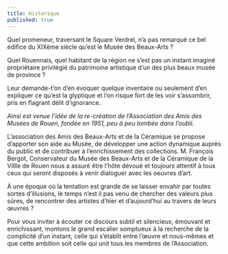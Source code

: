 ```yaml
---
title: Historique
published: true
---
```


Quel promeneur, traversant le Square Verdrel, n’a pas remarqué ce bel édifice du XIXème siècle qu’est le Musée des Beaux-Arts ?  

Quel Rouennais, quel habitant de la région ne s’est pas un instant imaginé propriétaire privilégié du patrimoine artistique d’un des plus beaux musée de province ?  

Leur demande-t’on d’en évoquer quelque inventaire ou seulement d’en expliquer ce qu’est la glyptique et l’on risque fort de les voir s’assombrir, pris en flagrant délit d’ignorance.

*Ainsi est venue l’idée de la re-création de l’Association des Amis des Musées de Rouen, fondée en 1951, peu à peu tombée dans l’oubli.*

L’association des Amis des Beaux-Arts et de la Céramique se propose d’apporter son aide au Musée, de développer une action dynamique auprès du public et de contribuer à l’enrichissement des collections. M. François Bergot, Conservateur du Musée des Beaux-Arts et de la Céramique de la Villle de Rouen nous a assuré être l’hôte dévoué et toujours attentif à tous ceux qui seront disposés à venir dialoguer avec les oeuvres d’art.

À une époque où la tentation est grande de se laisser envahir par toutes sortes d’illusions, le temps n’est il pas venu de chercher des valeurs plus sûres, de rencontrer des artistes d’hier et d’aujourd’hui au travers de leurs œuvres ?

Pour vous inviter à écouter ce discours subtil et silencieux, émouvant et enrichissant, montons le grand escalier somptueux à la recherche de la complicité d’un instant, celle qui s’établit entre l’œuvre et nous-mêmes et que cette ambition soit celle qui unit tous les membres de l’Association.
